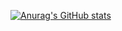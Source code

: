 [![Anurag's GitHub stats](https://github-readme-stats.vercel.app/api?username=Pluto00)](https://github.com/anuraghazra/github-readme-stats)

<!--
**Pluto00/Pluto00** is a ✨ _special_ ✨ repository because its `README.md` (this file) appears on your GitHub profile.

Here are some ideas to get you started:

- 🔭 I’m currently working on ...
- 🌱 I’m currently learning ...
- 👯 I’m looking to collaborate on ...
- 🤔 I’m looking for help with ...
- 💬 Ask me about ...
- 📫 How to reach me: ...
- 😄 Pronouns: ...
- ⚡ Fun fact: ...
-->
